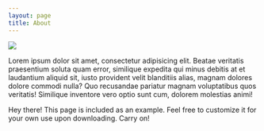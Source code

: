 ```yaml
---
layout: page
title: About
---
```


<img src="http://placehold.it/860x400"/>

Lorem ipsum dolor sit amet, consectetur adipisicing elit. Beatae veritatis praesentium soluta quam error, similique expedita qui minus debitis at et laudantium aliquid sit, iusto provident velit blanditiis alias, magnam dolores dolore commodi nulla? Quo recusandae pariatur magnam voluptatibus quos veritatis! Similique inventore vero optio sunt cum, dolorem molestias animi!

<p class="message">
  Hey there! This page is included as an example. Feel free to customize it for your own use upon downloading. Carry on!
</p>
